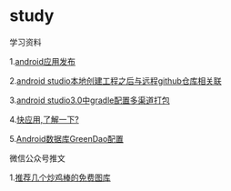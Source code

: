 # study
学习资料


1.[android应用发布](https://github.com/xkdaq/wxdemo/blob/master/article/Android%E5%BA%94%E7%94%A8%E5%8F%91%E5%B8%83.md)

2.[android studio本地创建工程之后与远程github仓库相关联](https://github.com/xkdaq/study/tree/master/git/xk_git.md)

3.[android studio3.0中gradle配置多渠道打包](https://github.com/xkdaq/study/blob/master/gradle/xk_gradle.md)

4.[快应用,了解一下?](https://github.com/xkdaq/study/blob/master/quickapp/xk_quickapp.md)

5.[Android数据库GreenDao配置](https://github.com/xkdaq/study/blob/master/greendao/xk_greendao.md)



微信公众号推文

1.[推荐几个炒鸡棒的免费图库](https://github.com/xkdaq/study/blob/master/website/xk_website.md)














